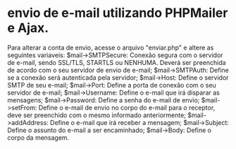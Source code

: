 # envio de e-mail utilizando PHPMailer e Ajax.


Para alterar a conta de envio, acesse o arquivo "enviar.php" e altere as seguintes variaveis:
$mail->SMTPSecure: Conexão segura com o servidor de e-mail, sendo SSL/TLS, STARTLS ou NENHUMA. Deverá ser preenchida de acordo com o seu servidor de envio de e-mail;
$mail->SMTPAuth: Define se a conexão será autenticada pela servidor;
$mail->Host: Define o servidor SMTP de seu e-mail;
$mail->Port: Define a porta de conexão com o seu servidor de e-mail;
$mail->Username: Define o e-mail que irá disparar as mensagens;
$mail->Password: Define a senha do e-mail de envio;
$mail->setFrom: Define o e-mail de envio no corpo do e-mail para o receptor, deve ser preenchido com o mesmo informado anteriormente;
$mail->addAddress: Define o e-mail que irá receber a mensagem;
$mail->Subject: Define o assunto do e-mail a ser encaminhado;
$mail->Body: Define o corpo da mensagem.

